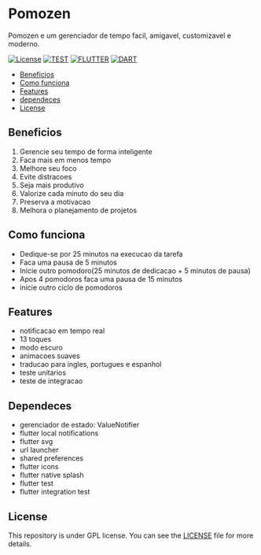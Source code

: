 # Pomozen 

Pomozen e um gerenciador de tempo facil, amigavel, customizavel e moderno.

[![License](https://img.shields.io/badge/LICENSE-GPLV3-blue)](LICENSE "LICENSE")
[![TEST](https://img.shields.io/badge/TESTS-PASSING-brightgreen)](#README)
[![FLUTTER](https://img.shields.io/badge/FLUTTER-SDK-blue)](https://flutter.io/)
[![DART](https://img.shields.io/badge/DART-2.17.6-blue)](https://dart.dev/)

- [Beneficios](#beneficios)
- [Como funciona](#como-funciona)
- [Features](#features)
- [dependeces](#dependeces)
- [License](#license)

## Beneficios 
1. Gerencie seu tempo de forma inteligente
2. Faca mais em menos tempo
3. Melhore seu foco
4. Evite distracoes
5. Seja mais produtivo
6. Valorize cada minuto do seu dia
7. Preserva  a motivacao
8. Melhora o planejamento de projetos

## Como funciona
* Dedique-se  por 25 minutos na execucao da tarefa
* Faca uma pausa de 5 minutos
* Inicie outro pomodoro(25 minutos de dedicacao + 5 minutos de pausa)
* Apos 4 pomodoros faca uma pausa de 15 minutos
* inicie outro ciclo de pomodoros

## Features
* notificacao em tempo real
* 13 toques
* modo escuro
* animacoes suaves
* traducao para ingles, portugues e espanhol
* teste unitarios
* teste de integracao


## Dependeces
* gerenciador de estado: ValueNotifier
* flutter local notifications
* flutter svg
* url launcher
* shared preferences
* flutter icons
* flutter native splash
* flutter test
* flutter integration test

## License
This repository is under GPL license. You can see the [LICENSE](https://github.com/moabomena/Pomozen/blob/master/LICENSE) file for more details.
